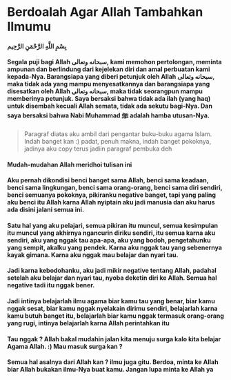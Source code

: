 # Berdoalah Agar Allah Tambahkan Ilmumu

#### بِسْمِ اللَّهِ الرَّحْمَنِ الرَّحِيم
#### Segala puji bagi Allah سبحانه وتعالى, kami memohon pertolongan, meminta ampunan dan berlindung dari kejelekan diri dan amal perbuatan kami kepada-Nya. Barangsiapa yang diberi petunjuk oleh Allah سبحانه وتعالى, maka tidak ada yang mampu menyesatkannya dan barangsiapa yang disesatkan oleh Allah سبحانه وتعالى, maka tidak seorangpun mampu memberinya petunjuk. Saya bersaksi bahwa tidak ada ilah (yang haq) untuk disembah kecuali Allah semata, tidak ada sekutu bagi-Nya. Dan saya bersaksi bahwa Nabi Muhammad ﷺ adalah hamba utusan-Nya.

> Paragraf diatas aku ambil dari pengantar buku-buku agama Islam. Indah banget kan :) padat, penuh makna, indah banget pokoknya, jadinya aku copy terus jadiin paragraf pembuka deh

#### Mudah-mudahan Allah meridhoi tulisan ini

#### Aku pernah dikondisi benci banget sama Allah, benci sama keadaan, benci sama lingkungan, benci sama orang-orang, benci sama diri sendiri, benci semuanya pokoknya, pikiranku negative banget, tapi yang paling aku benci itu Allah karna Allah nyiptain aku jadi manusia dan aku harus ada disini jalani semua ini.
#### Satu hal yang aku pelajari, semua pikiran itu muncul, semua kesimpulan itu muncul yang akhirnya ngancurin diriku sendiri, itu semua  karna aku sendiri, aku yang nggak tau apa-apa, aku yang bodoh, pengetahunku yang sempit, akalku yang pendek. Karna aku nggak tau yang sebenernya kayak gimana. Karna aku nggak mau belajar dan nyari tau.
#### Jadi karna kebodohanku, aku jadi mikir negative tentang Allah, padahal setelah aku belajar dan nyari tau, nyoba deketin diri ke Allah. Semua hal negative tadi itu nggak bener.
#### Jadi intinya belajarlah ilmu agama biar kamu tau yang benar, biar kamu nggak sesat, biar kamu nggak nyelakain dirimu sendiri, belajarlah karna kamu butuh banget itu, belajarlah biar kamu nggak termasuk orang-orang yang rugi, intinya belajarlah karna Allah perintahkan itu

#### Tau nggak ? Allah bakal mudahin jalan kita menuju surga kalo kita belajar Agama Allah. :) Mau masuk surga kan ?

#### Semua hal asalnya dari Allah kan ? ilmu juga gitu. Berdoa, minta ke Allah biar Allah bukakan ilmu-Nya buat kamu. Jangan lupa minta ke Allah ya
